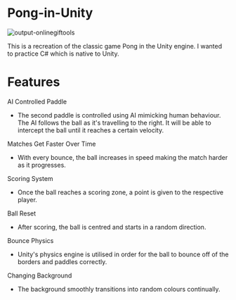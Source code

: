 # Pong-in-Unity
![output-onlinegiftools](https://user-images.githubusercontent.com/39286084/135221531-9d7b281c-ef3f-4770-a666-e7c2d95c7a1e.gif)

This is a recreation of the classic game Pong in the Unity engine. I wanted to practice C# which is native to Unity.

# Features

AI Controlled Paddle
* The second paddle is controlled using AI mimicking human behaviour. The AI follows the ball as it's travelling to the right. It will be able to intercept the ball until it reaches a certain velocity.

Matches Get Faster Over Time
* With every bounce, the ball increases in speed making the match harder as it progresses.


Scoring System
* Once the ball reaches a scoring zone, a point is given to the respective player.


Ball Reset
* After scoring, the ball is centred and starts in a random direction. 


Bounce Physics
* Unity's physics engine is utilised in order for the ball to bounce off of the borders and paddles correctly.

Changing Background
* The background smoothly transitions into random colours continually. 

